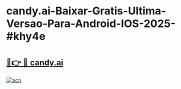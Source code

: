 # candy.ai-Baixar-Gratis-Ultima-Versao-Para-Android-IOS-2025-#khy4e

# <h2><a href="https://ainizakaria.my?title=candy.ai&ref=22M">🔗👉 🔴 candy.ai</a></h2>

[![acn](https://github.com/user-attachments/assets/0f9c940e-d8b0-45ae-aac7-cd30a18b3e1c)](https://ainizakaria.my?title=candy.ai&ref=22M)

